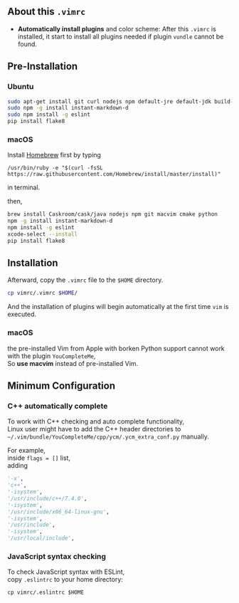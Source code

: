 ## About this ``.vimrc``
- **Automatically install plugins** and color scheme: After this ``.vimrc`` is installed, it start to install all plugins needed if plugin ``vundle`` cannot be found.

## Pre-Installation
### Ubuntu
```bash
sudo apt-get install git curl nodejs npm default-jre default-jdk build-essential cmake python-dev python3-dev clang python
sudo npm -g install instant-markdown-d
sudo npm install -g eslint
pip install flake8
```
### macOS
Install [Homebrew](http://brew.sh/) first by typing

``/usr/bin/ruby -e "$(curl -fsSL https://raw.githubusercontent.com/Homebrew/install/master/install)"``

in terminal.

then,
```bash
brew install Caskroom/cask/java nodejs npm git macvim cmake python
npm -g install instant-markdown-d
npm install -g eslint
xcode-select --install
pip install flake8
```

## Installation
Afterward, copy the ``.vimrc`` file to the ``$HOME`` directory.
```bash
cp vimrc/.vimrc $HOME/
```
And the installation of plugins will begin automatically at the first time ``vim`` is executed.

### macOS
the pre-installed Vim from Apple with borken Python support cannot work with the plugin ``YouCompleteMe``,  
So **use macvim** instead of pre-installed Vim.

## Minimum Configuration
### C++ automatically complete
To work with C++ checking and auto complete functionality,  
Linux user might have to add the C++ header directories to ``~/.vim/bundle/YouCompleteMe/cpp/ycm/.ycm_extra_conf.py`` manually.  
  
For example,  
inside ``flags = []`` list,  
adding  

```py
'-x',
'c++',
'-isystem',
'/usr/include/c++/7.4.0',
'-isystem',
'/usr/include/x86_64-linux-gnu',
'-isystem',
'/usr/include',
'-isystem',
'/usr/local/include',
```

### JavaScript syntax checking
To check JavaScript syntax with ESLint,  
copy ``.eslintrc`` to your home directory:  

```
cp vimrc/.eslintrc $HOME
```

